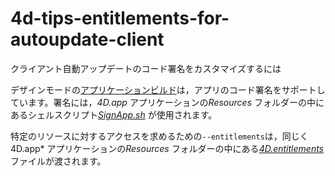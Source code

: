# 4d-tips-entitlements-for-autoupdate-client
クライアント自動アップデートのコード署名をカスタマイズするには

デザインモードの[アプリケーションビルド](https://developer.4d.com/docs/ja/19/Desktop/building/#アプリケーションのビルド)は，アプリのコード署名をサポートしています。署名には，*4D.app* アプリケーションの*Resources* フォルダーの中にあるシェルスクリプト[*SignApp.sh*](https://github.com/4D-JP/4d-tips-entitlements-for-autoupdate-client/blob/main/SignApp.sh) が使用されます。

特定のリソースに対するアクセスを求めるための`--entitlements`は，同じく4D.app* アプリケーションの*Resources* フォルダーの中にある[*4D.entitlements*](https://github.com/4D-JP/4d-tips-entitlements-for-autoupdate-client/blob/main/4D.entitlements) ファイルが渡されます。
